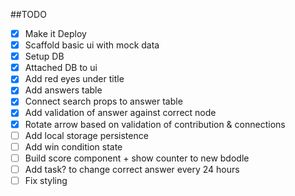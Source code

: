  ##TODO

 - [x] Make it Deploy
 - [x] Scaffold basic ui with mock data
 - [x] Setup DB
 - [x] Attached DB to ui
 - [x] Add red eyes under title
 - [x] Add answers table
 - [x] Connect search props to answer table
 - [x] Add validation of answer against correct node
 - [x] Rotate arrow based on validation of contribution & connections
 - [ ] Add local storage persistence
 - [ ] Add win condition state
 - [ ] Build score component + show counter to new bdodle
 - [ ] Add task? to change correct answer every 24 hours
 - [ ] Fix styling